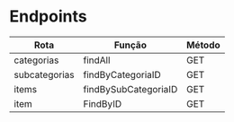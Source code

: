 # Endpoints

Rota | Função | Método |
---- | ------ | ------ |
categorias | findAll | GET
subcategorias | findByCategoriaID | GET
items | findBySubCategoriaID | GET
item | FindByID | GET